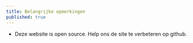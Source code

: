 ```yaml
---
title: Belangrijke opmerkingen
published: true
---
```

* Deze website is open source. Help ons de site te verbeteren op github.